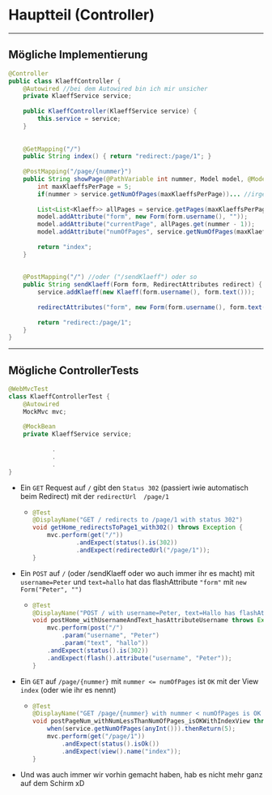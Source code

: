 # Hauptteil (Controller)
___
## Mögliche Implementierung 

```java
@Controller
public class KlaeffController {
    @Autowired //bei dem Autowired bin ich mir unsicher
    private KlaeffService service;
    
    public KlaeffController(KlaeffService service) {
        this.service = service;
    }
    
    
    @GetMapping("/")
    public String index() { return "redirect:/page/1"; }
    
    @PostMapping("/page/{nummer}")
    public String showPage(@PathVariable int nummer, Model model, @ModelAttribute("form") Form form) {
        int maxKlaeffsPerPage = 5;
        if(nummer > service.getNumOfPages(maxKlaeffsPerPage))... //irgendeinen Fehler oder Defaultverhalten oder so
        
        List<List<Klaeff>> allPages = service.getPages(maxKlaeffsPerPage);
        model.addAttribute("form", new Form(form.username(), ""));
        model.addAttribute("currentPage", allPages.get(nummer - 1));
        model.addAttribute("numOfPages", service.getNumOfPages(maxKlaeffsPerPage));
        
        return "index";
    }
    
    
    @PostMapping("/") //oder ("/sendKlaeff") oder so
    public String sendKlaeff(Form form, RedirectAttributes redirect) {
        service.addKlaeff(new Klaeff(form.username(), form.text()));
        
        redirectAttributes("form", new Form(form.username(), form.text()));
        
        return "redirect:/page/1";
    }
}
```

___

## Mögliche ControllerTests
```java
@WebMvcTest
class KlaeffControllerTest {
    @Autowired
    MockMvc mvc;
    
    @MockBean
    private KlaeffService service;
    
            .
            .
            .
}
```

- Ein `GET` Request auf `/` gibt den `Status 302` (passiert iwie automatisch beim Redirect) mit der `redirectUrl 
  /page/1` 
  - ```java
    @Test
    @DisplayName("GET / redirects to /page/1 with status 302")
    void getHome_redirectsToPage1_with302() throws Exception {
        mvc.perform(get("/"))
                .andExpect(status().is(302))
                .andExpect(redirectedUrl("/page/1"));
    }
    ```
    
- Ein `POST` auf `/` (oder /sendKlaeff oder wo auch immer ihr es macht) mit `username=Peter` und `text=hallo` hat das 
  flashAttribute `"form"` mit `new Form("Peter", "")`
  - ```java
    @Test
    @DisplayName("POST / with username=Peter, text=Hallo has flashAttribute form with username only")
    void postHome_withUsernameAndText_hasAttributeUsername throws Exception {
        mvc.perform(post("/")
            .param("username", "Peter")
            .param("text", "hallo"))
        .andExpect(status().is(302))
        .andExpect(flash().attribute("username", "Peter"));
    }
    ```
    
- Ein `GET` auf `/page/{nummer}` mit `nummer <= numOfPages` ist `OK` mit der View `index` (oder wie ihr es nennt) 
    - ```java
      @Test
      @DisplayName("GET /page/{nummer} with nummer < numOfPages is OK with index view")
      void postPageNum_withNumLessThanNumOfPages_isOKWithIndexView throws Exception {
          when(service.getNumOfPages(anyInt())).thenReturn(5);
          mvc.perform(get("/page/1"))
              .andExpect(status().isOk())
              .andExpect(view().name("index"));
      }
      ```
      
- Und was auch immer wir vorhin gemacht haben, hab es nicht mehr ganz auf dem Schirm xD